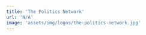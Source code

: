 ```yaml
---
title: 'The Politics Network'
url: 'N/A'
image: 'assets/img/logos/the-politics-network.jpg'
---
```

